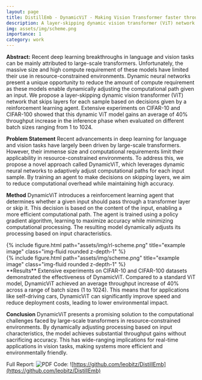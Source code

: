 ```yaml
---
layout: page
title: DistillEmb - DynamicViT - Making Vision Transformer faster through layer skipping
description: A layer-skipping dynamic vision transformer (ViT) network that skips layers for each sample based on decisions given by a reinforcement learning agent
img: assets/img/scheme.png
importance: 1
category: work
---
```


**Abstract:** Recent deep learning breakthroughs in language and vision tasks can be mainly attributed to large-scale transformers. Unfortunately, the massive size and high compute requirement of these models have limited their use in resource-constrained environments. Dynamic neural networks present a unique opportunity to reduce the amount of compute requirement as these models enable dynamically adjusting the computational path given an input. We propose a layer-skipping dynamic vision transformer (ViT) network that skips layers for each sample based on decisions given by a reinforcement learning agent. Extensive experiments on CIFAR-10 and CIFAR-100 showed that this dynamic ViT model gains an average of 40% throughput increase in the inference phase when evaluated on different batch sizes ranging from 1 to 1024.

**Problem Statement**
Recent advancements in deep learning for language and vision tasks have largely been driven by large-scale transformers. However, their immense size and computational requirements limit their applicability in resource-constrained environments. To address this, we propose a novel approach called DynamicViT, which leverages dynamic neural networks to adaptively adjust computational paths for each input sample. By training an agent to make decisions on skipping layers, we aim to reduce computational overhead while maintaining high accuracy.

**Method**
DynamicViT introduces a reinforcement learning agent that determines whether a given input should pass through a transformer layer or skip it. This decision is based on the content of the input, enabling a more efficient computational path. The agent is trained using a policy gradient algorithm, learning to maximize accuracy while minimizing computational processing. The resulting model dynamically adjusts its processing based on input characteristics.
<div class="row">
    <div class="col-sm mt-3 mt-md-0">
        {% include figure.html path="assets/img/rl-scheme.png" title="example image" class="img-fluid rounded z-depth-1" %}
    </div>
    <div class="col-sm mt-3 mt-md-0">
        {% include figure.html path="assets/img/scheme.png" title="example image" class="img-fluid rounded z-depth-1" %}
    </div>
</div>
**Results**
Extensive experiments on CIFAR-10 and CIFAR-100 datasets demonstrated the effectiveness of DynamicViT. Compared to a standard ViT model, DynamicViT achieved an average throughput increase of 40% across a range of batch sizes (1 to 1024). This means that for applications like self-driving cars, DynamicViT can significantly improve speed and reduce deployment costs, leading to lower environmental impact.

**Conclusion**
DynamicViT presents a promising solution to the computational challenges faced by large-scale transformers in resource-constrained environments. By dynamically adjusting processing based on input characteristics, the model achieves substantial throughput gains without sacrificing accuracy. This has wide-ranging implications for real-time applications in vision tasks, making systems more efficient and environmentally friendly.



Full Report: ![PDF](https://drive.google.com/file/d/1HURVjernhAookwLChTRO8-ZiClAwgfEN/view)
Code: ![https://github.com/leobitz/DistillEmb](https://github.com/leobitz/DistillEmb)
